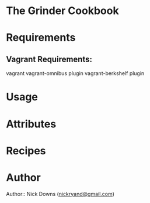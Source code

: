 # The Grinder Cookbook

# Requirements

## Vagrant Requirements:
vagrant
vagrant-omnibus plugin
vagrant-berkshelf plugin

# Usage

# Attributes

# Recipes

# Author

Author:: Nick Downs (<nickryand@gmail.com>)
